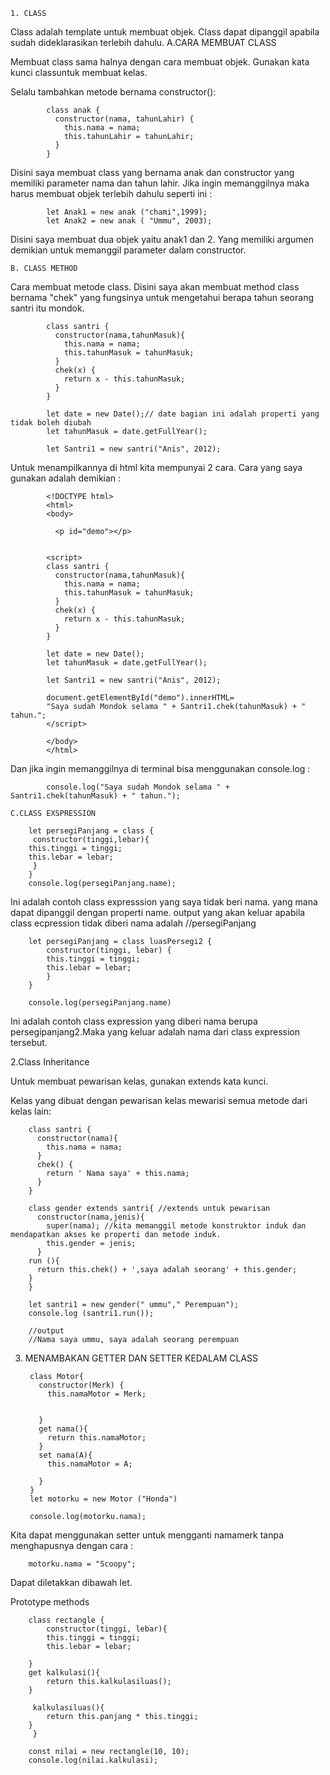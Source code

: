 	1. CLASS

Class adalah template untuk membuat objek. Class dapat dipanggil apabila sudah dideklarasikan terlebih dahulu.
 	A.CARA MEMBUAT CLASS 
 	
 	
Membuat class sama halnya dengan cara membuat objek. Gunakan kata kunci classuntuk membuat kelas.

Selalu tambahkan metode bernama constructor():

			class anak {
			  constructor(nama, tahunLahir) {
			    this.nama = nama;
			    this.tahunLahir = tahunLahir;
			  }
			}
			
Disini saya membuat class yang bernama anak dan constructor yang memiliki parameter nama dan tahun lahir. 
Jika ingin memanggilnya maka harus membuat objek terlebih dahulu seperti ini :


			let Anak1 = new anak ("chami",1999);
			let Anak2 = new anak ( "Ummu", 2003);
			
Disini saya membuat dua objek yaitu anak1 dan 2. Yang memiliki argumen demikian untuk memanggil parameter dalam constructor.

	B. CLASS METHOD 
Cara membuat metode class. Disini saya akan membuat method class bernama "chek" yang fungsinya untuk mengetahui berapa tahun seorang santri itu mondok.

			class santri {
			  constructor(nama,tahunMasuk){
			    this.nama = nama;
			    this.tahunMasuk = tahunMasuk;
			  }
			  chek(x) {
			    return x - this.tahunMasuk;
			  }
			}

			let date = new Date();// date bagian ini adalah properti yang tidak boleh diubah
			let tahunMasuk = date.getFullYear();

			let Santri1 = new santri("Anis", 2012);
			

Untuk menampilkannya di html kita mempunyai 2 cara. Cara yang saya gunakan adalah demikian :

			<!DOCTYPE html>
			<html>
			<body>

			  <p id="demo"></p>


			<script>
			class santri {
			  constructor(nama,tahunMasuk){
			    this.nama = nama;
			    this.tahunMasuk = tahunMasuk;
			  }
			  chek(x) {
			    return x - this.tahunMasuk;
			  }
			}

			let date = new Date();
			let tahunMasuk = date.getFullYear();

			let Santri1 = new santri("Anis", 2012);

			document.getElementById("demo").innerHTML=
			"Saya sudah Mondok selama " + Santri1.chek(tahunMasuk) + " tahun.";
			</script>

			</body>
			</html>
			
			
			
Dan jika ingin memanggilnya di terminal bisa menggunakan console.log :

			console.log("Saya sudah Mondok selama " + Santri1.chek(tahunMasuk) + " tahun.");

 	C.CLASS EXSPRESSION
 	
	 	let persegiPanjang = class {
	   	 constructor(tinggi,lebar){
		this.tinggi = tinggi;
		this.lebar = lebar;
	   	 }
		}
		console.log(persegiPanjang.name);
		
Ini adalah contoh class expresssion yang saya  tidak beri nama. yang mana dapat dipanggil dengan properti name. output yang akan keluar apabila class ecpression tidak diberi nama adalah //persegiPanjang


		let persegiPanjang = class luasPersegi2 {
		    constructor(tinggi, lebar) {
			this.tinggi = tinggi;
			this.lebar = lebar;
		    }
		}

		console.log(persegiPanjang.name) 
		
Ini adalah contoh class expression yang diberi nama berupa persegipanjang2.Maka yang keluar adalah nama dari class expression tersebut.


2.Class Inheritance

Untuk membuat pewarisan kelas, gunakan extends kata kunci.

Kelas yang dibuat dengan pewarisan kelas mewarisi semua metode dari kelas lain:

		class santri {
		  constructor(nama){
		    this.nama = nama;
		  }
		  chek() {
		    return ' Nama saya' + this.nama;
		  }
		}

		class gender extends santri{ //extends untuk pewarisan
		  constructor(nama,jenis){
		    super(nama); //kita memanggil metode konstruktor induk dan mendapatkan akses ke properti dan metode induk.
		    this.gender = jenis;
		  }
		run (){
		  return this.chek() + ',saya adalah seorang' + this.gender;
		}
		}

		let santri1 = new gender(" ummu"," Perempuan");
		console.log (santri1.run());

		//output
		//Nama saya ummu, saya adalah seorang perempuan
		  

3. MENAMBAKAN GETTER DAN SETTER KEDALAM CLASS


		class Motor{
		  constructor(Merk) {
		    this.namaMotor = Merk;

		    
		  }
		  get nama(){
		    return this.namaMotor;
		  }
		  set nama(A){
		    this.namaMotor = A;

		  }
		}
		let motorku = new Motor ("Honda")

		console.log(motorku.nama);
		
		
Kita dapat menggunakan setter untuk mengganti namamerk tanpa menghapusnya dengan cara :

		motorku.nama = "Scoopy";
		
Dapat diletakkan dibawah let.













 Prototype methods
		
		class rectangle {
		    constructor(tinggi, lebar){
			this.tinggi = tinggi;
			this.lebar = lebar;
		    
		}
		get kalkulasi(){
		    return this.kalkulasiluas();
		}

		 kalkulasiluas(){
		    return this.panjang * this.tinggi;
		}
		 }

		const nilai = new rectangle(10, 10);
		console.log(nilai.kalkulasi);







		

